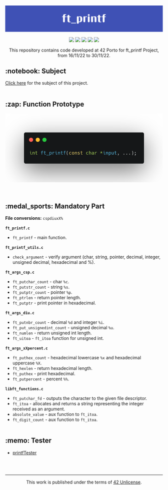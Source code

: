 <p align="center">
  <img src="https://github.com/lbordonal/lbordonal/blob/main/.images/ft_printf.png">
</p>

<p align="center">
	<img src="https://img.shields.io/badge/score-100%20%2F%20100-success?style=for-the-badge" />
	<img src="https://img.shields.io/github/languages/code-size/lbordonal/01-ft_printf?style=for-the-badge" />
	<img src="https://img.shields.io/github/languages/count/lbordonal/01-ft_printf?style=for-the-badge" />
	<img src="https://img.shields.io/github/languages/top/lbordonal/01-ft_printf?style=for-the-badge" />
	<img src="https://img.shields.io/github/last-commit/lbordonal/01-ft_printf?style=for-the-badge" />
</p>

<p align="center">
This repository contains code developed at 42 Porto for ft_printf Project, from 16/11/22 to 30/11/22.

<h2 align="left">
	 :notebook: Subject
</h2>
<a href="https://github.com/lbordonal/01-ft_printf/blob/main/Subject/en.subject.pdf">Click here</a> for the subject of this project.
<br /><br />

<h2 align="left">
	:zap: Function Prototype
</h2>
<p align="left">
  <img src="https://github.com/lbordonal/lbordonal/blob/main/.images/ft_printf_function.png">
</p>

<br />

<h2 align="left">
	:medal_sports: Mandatory Part
</h2>

**File conversions:** ```cspdiuxX%```

**`ft_printf.c`**
* `ft_printf` - main function.

**`ft_printf_utils.c`**
* `check_argument` - verify argument (char, string, pointer, decimal, integer, unsigned decimal, hexadecimal and %).

**`ft_args_csp.c`**
* `ft_putchar_count` - char ``` %c ```.
* `ft_putstr_count` - string  ``` %s ```.
* `ft_putptr_count` - pointer ``` %p ```.
* `ft_ptrlen` - return pointer length.
* `ft_putptr` - print pointer in hexadecimal.

**`ft_args_diu.c`**
* `ft_putnbr_count` - decimal ``` %d ``` and integer ``` %i ```.
* `ft_put_unsignedint_count` - unsigned decimal ``` %u ```.
* `ft_numlen` - return unsigned int length.
* `ft_uitoa` - ``` ft_itoa ``` function for unsigned int.

**`ft_args_xXpercent.c`**
* `ft_puthex_count` - hexadecimal lowercase ``` %x ``` and hexadecimal uppercase ``` %X ```.
* `ft_hexlen` - return hexadecimal length.
* `ft_puthex` - print hexadecimal.
* `ft_putpercent` - percent ``` %% ```.

**`libft_functions.c`**
* `ft_putchar_fd` - outputs the character to the given file descriptor.
* `ft_itoa` - allocates and returns a string representing the integer received as an argument.
* `absolute_value` - aux function to ``` ft_itoa ```.
* `ft_digit_count` - aux function to ``` ft_itoa ```.
<br /><br />

<h2 align="left">
	:memo: Tester
</h2>

- [printfTester][1]

[1]: https://github.com/Tripouille/printfTester

<br />
<br />
<hr/>
<p align="center">
This work is published under the terms of <a href="https://github.com/gcamerli/42unlicense">42 Unlicense</a>. 
</p>
